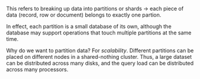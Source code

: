 This refers to breaking up data into partitions or shards -> each piece of data (record, row or document) belongs to exactly one partion.

In effect, each partition is a small database of its own, although the database may support operations that touch multiple partitions at the same time.

Why do we want to partition data?
For *scalability*. Different partitions can be placed on different nodes in a shared-nothing cluster. Thus, a large dataset can be distributed across many disks, and the query load can be distributed across many processors.